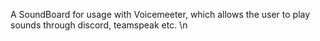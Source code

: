 
A SoundBoard for usage with Voicemeeter, which allows the user to play sounds through discord, teamspeak etc. \n

